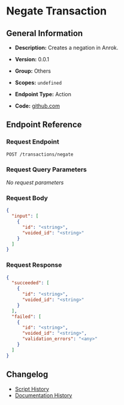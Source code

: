 <!-- BEGIN GENERATED CONTENT -->
# Negate Transaction

## General Information

- **Description:** Creates a negation in Anrok.

- **Version:** 0.0.1
- **Group:** Others
- **Scopes:** `undefined`
- **Endpoint Type:** Action
- **Code:** [github.com](https://github.com/NangoHQ/integration-templates/tree/main/integrations/anrok/actions/negate-transaction.ts)


## Endpoint Reference

### Request Endpoint

`POST /transactions/negate`

### Request Query Parameters

_No request parameters_

### Request Body

```json
{
  "input": [
    {
      "id": "<string>",
      "voided_id": "<string>"
    }
  ]
}
```

### Request Response

```json
{
  "succeeded": [
    {
      "id": "<string>",
      "voided_id": "<string>"
    }
  ],
  "failed": [
    {
      "id": "<string>",
      "voided_id": "<string>",
      "validation_errors": "<any>"
    }
  ]
}
```

## Changelog

- [Script History](https://github.com/NangoHQ/integration-templates/commits/main/integrations/anrok/actions/negate-transaction.ts)
- [Documentation History](https://github.com/NangoHQ/integration-templates/commits/main/integrations/anrok/actions/negate-transaction.md)

<!-- END  GENERATED CONTENT -->

